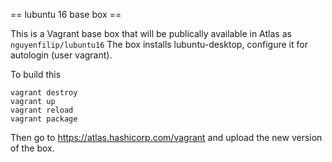 == lubuntu 16 base box ==

This is a Vagrant base box that will be publically available in Atlas as `nguyenfilip/lubuntu16` The box installs lubuntu-desktop, configure it for autologin (user vagrant). 

To build this 

```
vagrant destroy
vagrant up
vagrant reload
vagrant package
```

Then go to https://atlas.hashicorp.com/vagrant and upload the new version of the box.
